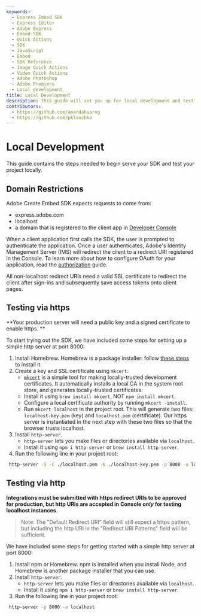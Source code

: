 ```yaml
---
keywords:
  - Express Embed SDK
  - Express Editor
  - Adobe Express
  - Embed SDK
  - Quick Actions
  - SDK
  - JavaScript
  - Embed
  - SDK Reference
  - Image Quick Actions
  - Video Quick Actions
  - Adobe Photoshop
  - Adobe Premiere
  - Local development 
title: Local Development
description: This guide will set you up for local development and testing. 
contributors:
  - https://github.com/amandahuarng
  - https://github.com/pklaschka
---
```


# Local Development

This guide contains the steps needed to begin serve your SDK and test your project locally. 

## Domain Restrictions

Adobe Create Embed SDK expects requests to come from: 

* express.adobe.com
* localhost
* a domain that is registered to the client app in [Developer Console](https://developer.adobe.com/console/)

When a client application first calls the SDK, the user is prompted to authenticate the application. Once a user authenticates, Adobe's Identity Management Server (IMS) will redirect the client to a redirect URI registered in the Console.  To learn more about how to configure OAuth for your application, read the [authorization](../authorization/) guide.

All non-localhost redirect URIs need a valid SSL certificate to redirect the client after sign-ins and subsequently save access tokens onto client pages.

## Testing via https

**Your production server will need a public key and a signed certificate to enable https. **

To start trying out the SDK, we have included some steps for setting up a simple http server at port 8000: 

1. Install Homebrew. Homebrew is a package installer: follow [these steps](https://docs.brew.sh/Installation) to install it.
2. Create a key and SSL certificate using `mkcert`. 
   * [`mkcert`](https://github.com/FiloSottile/mkcert) is a simple tool for making locally-trusted development certificates. It automatically installs a local CA in the system root store, and generates locally-trusted certificates. 
   * Install it using `brew install mkcert`, NOT `npm install mkcert`. 
   * Configure a local certificate authority by running `mkcert -install`.
   * Run `mkcert localhost` in the project root. This will generate two files: `localhost-key.pem` (key) and `localhost.pem` (certificate). Our https server is instantiated in the next step with these two files so that the browser trusts localhost.
3. Install `http-server`.
   * `http-server` lets you make files or directories available via `localhost`. 
   * Install it using `npm i http-server` or `brew install http-server`. 
4. Run the following line in your project root: 

```bash
 http-server -S -C ./localhost.pem -K ./localhost-key.pem -p 8000 -a localhost
```

## Testing via http

**Integrations must be submitted with https redirect URIs to be approved for production, but http URIs are accepted in Console *only* for testing localhost instances.**

>  Note: The "Default Redirect URI" field will still expect a https pattern, but including the http URI in the "Redirect URI Patterns" field will be sufficient.

 We have included some steps for getting started with a simple http server at port 8000: 

1. Install npm or Homebrew. npm is installed when you install Node, and Homebrew is another package installer that you can use.
2. Install `http-server`.
   * `http-server` lets you make files or directories available via `localhost`. 
   * Install it using `npm i http-server` or `brew install http-server`. 
3. Run the following line in your project root: 

```bash
 http-server -p 8000 -a localhost
```

